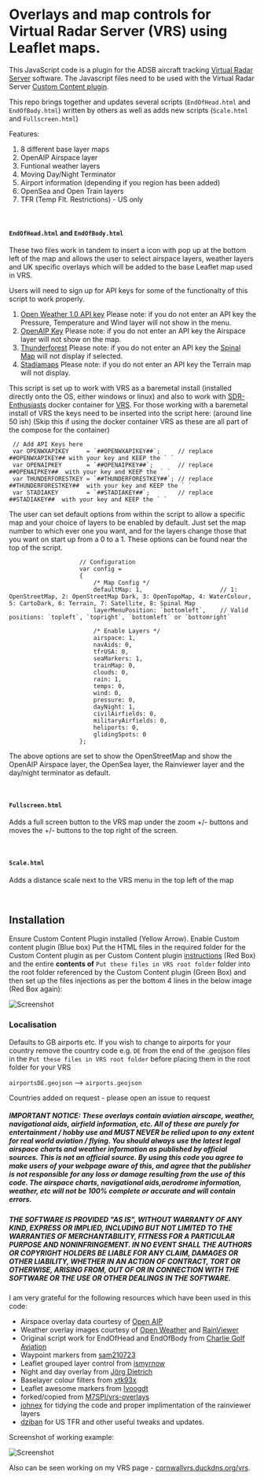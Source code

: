 # Overlays and map controls for Virtual Radar Server (VRS) using Leaflet maps.

This JavaScript code is a plugin for the ADSB aircraft tracking [Virtual Radar Server](http://www.virtualradarserver.co.uk) software. The Javascript files need to be used with the Virtual Radar Server [Custom Content plugin](http://www.virtualradarserver.co.uk/Documentation/CustomContent/Default.aspx).

This repo brings together and updates several scripts (`EndOfHead.html` and `EndOfBody.html`) written by others as well as adds new scripts (`Scale.html` and `Fullscreen.html`)  

Features:
1) 8 different base layer maps
2) OpenAIP Airspace layer
3) Funtional weather layers
4) Moving Day/Night Terminator
5) Airport information (depending if you region has been added)
6) OpenSea and Open Train layers
7) TFR (Temp Flt. Restrictions) - US only

&nbsp; 

#### `EndOfHead.html` and `EndOfBody.html`

These two files work in tandem to insert a icon with pop up at the bottom left of the map and allows the user to select airspace layers, weather layers and UK specific overlays which will be added to the base Leaflet map used in VRS.

Users will need to sign up for API keys for some of the functionalty of this script to work properly.
1) [Open Weather 1.0 API key](https://openweathermap.org/api/weathermaps) Please note: if you do not enter an API key the Pressure, Temperature and Wind layer will not show in the menu.
2) [OpenAIP Key](https://www.openaip.net/) Please note: if you do not enter an API key the Airspace layer will not show on the map.
3) [Thunderforest](https://www.thunderforest.com/) Please note: if you do not enter an API key the [Spinal Map](https://www.thunderforest.com/maps/spinal-map/) will not display if selected.
4) [Stadiamaps](https://client.stadiamaps.com/accounts/login/) Please note: if you do not enter an API key the Terrain map will not display.

This script is set up to work with VRS as a baremetal install (installed directly onto the OS, either windows or linux) and also to work with [SDR-Enthusiasts](https://github.com/sdr-enthusiasts) docker container for [VRS](https://github.com/sdr-enthusiasts/docker-virtualradarserver). For those working with a baremetal install of VRS the keys need to be inserted into the script here: (around line 50 ish) (Skip this if using the docker container VRS as these are all part of the compose for the container)

````
 // Add API Keys here
 var OPENWXAPIKEY     = `##OPENWXAPIKEY##`;     // replace ##OPENWXAPIKEY## with your key and KEEP the ` `
 var OPENAIPKEY       = `##OPENAIPKEY##`;       // replace ##OPENAIPKEY##  with your key and KEEP the ` `
 var THUNDERFORESTKEY = `##THUNDERFORESTKEY##`; // replace ##THUNDERFORESTKEY##  with your key and KEEP the ` `
 var STADIAKEY        = `##STADIAKEY##`;        // replace ##STADIAKEY##  with your key and KEEP the ` `
````

The user can set default options from within the script to allow a specific map and your choice of layers to be enabled by default. Just set the map number to which ever one you want, and for the layers change those that you want on start up from a 0 to a 1. These options can be found near the top of the script.

````
                    // Configuration
                    var config =
                    {
                        /* Map Config */
                        defaultMap: 1,                      // 1: OpenStreetMap, 2: OpenStreetMap Dark, 3: OpenTopoMap, 4: WaterColour, 5: CartoDark, 6: Terrain, 7: Satellite, 8: Spinal Map
                        layerMenuPosition: `bottomleft`,    // Valid positions: `topleft`, `topright`, `bottomleft` or `bottomright`

                        /* Enable Layers */
                        airspace: 1,
                        navAids: 0,
                        tfrUSA: 0,
                        seaMarkers: 1,
                        trainMap: 0,
                        clouds: 0,
                        rain: 1,
                        temps: 0,
                        wind: 0,
                        pressure: 0,
                        dayNight: 1,
                        civilAirfields: 0,
                        militaryAirfields: 0,
                        heliports: 0,
                        glidingSpots: 0
                    };
````

The above options are set to show the OpenStreetMap and show the OpenAIP Airspace layer, the OpenSea layer, the Rainviewer layer and the day/night terminator as default.  

&nbsp; 

#### `Fullscreen.html`

Adds a full screen button to the VRS map under the zoom +/- buttons and moves the +/- buttons to the top right of the screen.

&nbsp; 

#### `Scale.html`

Adds a distance scale next to the VRS menu in the top left of the map

&nbsp; 

## Installation

Ensure Custom Content Plugin installed (Yellow Arrow). Enable Custom content plugin (Blue box) Put the HTML files in the required folder for the Custom Content plugin as per Custom Content plugin [instructions](https://www.virtualradarserver.co.uk/Documentation/CustomContent/Default.aspx) (Red Box) and the entire __contents of__ `Put these files in VRS root folder` folder into the root folder referenced by the Custom Content plugin (Green Box) and then set up the files injections as per the bottom 4 lines in the below image (Red Box again):

![Screenshot](customcontentoptions2.jpeg)

### Localisation

Defaults to GB airports etc. If you wish to change to airports for your country remove the country code  e.g. `DE` from the end of the .geojson files in the `Put these files in VRS root folder` before placing them in the root folder for your VRS

`airportsDE.geojson` --> `airports.geojson`

Countries added on request - please open an issue to request

##### IMPORTANT NOTICE: These overlays contain aviation airscape, weather, navigational aids, airfield information, etc. All of these are purely for entertainment / hobby use and MUST NEVER be relied upon to any extent for real world aviation / flying. You should always use the latest legal airspace charts and weather information as published by official sources. This is not an official source. By using this code you agree to make users of your webpage aware of this, and agree that the publisher is not responsible for any loss or damage resulting from the use of this code. The airspace charts, navigational aids,aerodrome information, weather, etc will not be 100% complete or accurate and will contain errors.

##### THE SOFTWARE IS PROVIDED "AS IS", WITHOUT WARRANTY OF ANY KIND, EXPRESS OR IMPLIED, INCLUDING BUT NOT LIMITED TO THE WARRANTIES OF MERCHANTABILITY, FITNESS FOR A PARTICULAR PURPOSE AND NONINFRINGEMENT. IN NO EVENT SHALL THE AUTHORS OR COPYRIGHT HOLDERS BE LIABLE FOR ANY CLAIM, DAMAGES OR OTHER LIABILITY, WHETHER IN AN ACTION OF CONTRACT, TORT OR OTHERWISE, ARISING FROM, OUT OF OR IN CONNECTION WITH THE SOFTWARE OR THE USE OR OTHER DEALINGS IN THE SOFTWARE.

I am very grateful for the following resources which have been used in this code:

- Airspace overlay data courtesy of [Open AIP](http://www.openaip.net)
- Weather overlay images courtesy of [Open Weather](https://openweathermap.org) and [RainViewer](https://www.rainviewer.com/)
- Original script work for EndOfHead and EndOfBody from [Charlie Golf Aviation](https://www.youtube.com/channel/UCcy9zUttQEi-yRMEXTtBpRg)
- Waypoint markers from [sam210723](https://github.com/sam210723/vrs-waypoints)
- Leaflet grouped layer control from [ismyrnow](https://github.com/ismyrnow/leaflet-groupedlayercontrol)
- Night and day overlay from [Jörg Dietrich](http://joergdietrich.github.io/Leaflet.Terminator/)
- Baselayer colour filters from [xtk93x](https://github.com/xtk93x/Leaflet.TileLayer.ColorFilter.git)
- Leaflet awesome markers from [Ivoogdt](https://github.com/lvoogdt/Leaflet.awesome-markers)
- forked/copied from [M7SPI/vrs-overlays](https://github.com/M7SPI/vrs-overlays)
- [johnex](https://github.com/Johnex) for tidying the code and proper implimentation of the rainviewer layers
- [dziban](https://github.com/dziban303) for US TFR and other useful tweaks and updates.

Screenshot of working example:

![Screenshot](screenshot.jpeg)

Also can be seen working on my VRS page - [cornwallvrs.duckdns.org/vrs](https://www.cornwallvrs.com/VirtualRadar/desktop.html).
